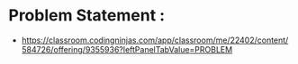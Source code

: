 # Problem Statement :
  - https://classroom.codingninjas.com/app/classroom/me/22402/content/584726/offering/9355936?leftPanelTabValue=PROBLEM